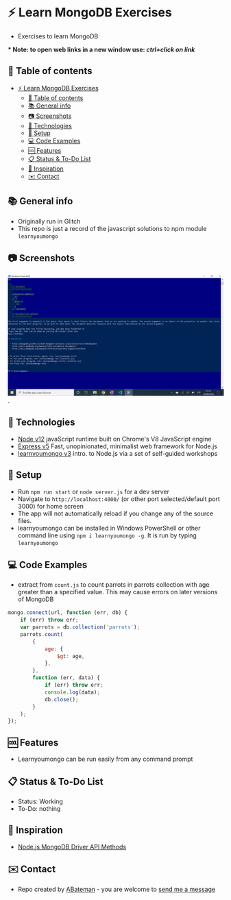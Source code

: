 # :zap: Learn MongoDB Exercises

* Exercises to learn MongoDB

**\* Note: to open web links in a new window use: _ctrl+click on link_**

## :page_facing_up: Table of contents

* [:zap: Learn MongoDB Exercises](#zap-learn-mongodb-exercises)
	* [:page_facing_up: Table of contents](#page_facing_up-table-of-contents)
	* [:books: General info](#books-general-info)
	* [:camera: Screenshots](#camera-screenshots)
	* [:signal_strength: Technologies](#signal_strength-technologies)
	* [:floppy_disk: Setup](#floppy_disk-setup)
	* [:computer: Code Examples](#computer-code-examples)
	* [:cool: Features](#cool-features)
	* [:clipboard: Status & To-Do List](#clipboard-status--to-do-list)
	* [:clap: Inspiration](#clap-inspiration)
	* [:envelope: Contact](#envelope-contact)

## :books: General info

* Originally run in Glitch
* This repo is just a record of the javascript solutions to npm module `learnyoumongo`

## :camera: Screenshots

![Example screenshot](./img/blue.png).

## :signal_strength: Technologies

* [Node v12](https://nodejs.org/en/) javaScript runtime built on Chrome's V8 JavaScript engine
* [Express v5](https://expressjs.com/) Fast, unopinionated, minimalist web framework for Node.js
* [learnyoumongo v3](https://www.npmjs.com/package/learnyounode) intro. to Node.js via a set of self-guided workshops

## :floppy_disk: Setup

* Run `npm run start` or `node server.js` for a dev server
* Navigate to `http://localhost:4000/` (or other port selected/default port 3000) for home screen
* The app will not automatically reload if you change any of the source files.
* learnyoumongo can be installed in Windows PowerShell or other command line using `npm i learnyoumongo -g`. It is run by typing `learnyoumongo`

## :computer: Code Examples

* extract from `count.js` to count parrots in parrots collection with age greater than a specified value. This may cause errors on later versions of MongoDB

```javascript
mongo.connect(url, function (err, db) {
	if (err) throw err;
	var parrots = db.collection('parrots');
	parrots.count(
		{
			age: {
				$gt: age,
			},
		},
		function (err, data) {
			if (err) throw err;
			console.log(data);
			db.close();
		}
	);
});
```

## :cool: Features

* Learnyoumongo can be run easily from any command prompt

## :clipboard: Status & To-Do List

* Status: Working
* To-Do: nothing

## :clap: Inspiration

* [Node.js MongoDB Driver API Methods](http://mongodb.github.io/node-mongodb-native/2.2/api/Collection.html#update)

## :envelope: Contact

* Repo created by [ABateman](https://www.andrewbateman.org) - you are welcome to [send me a message](https://andrewbateman.org/contact)
